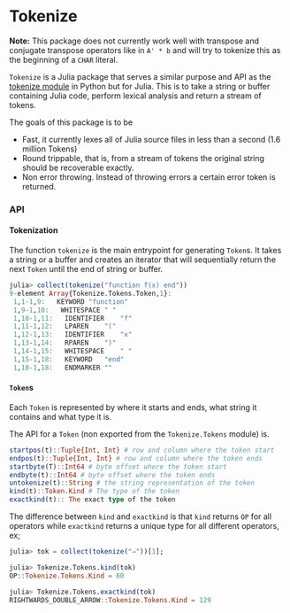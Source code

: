 # Tokenize

**Note:** This package does not currently work well with transpose and conjugate transpose operators like in `A' * b` and will try to tokenize this as the beginning of a `CHAR` literal.

`Tokenize` is a Julia package that serves a similar purpose and API as the [tokenize module](https://docs.python.org/3/library/tokenize.html) in Python but for Julia. This is to take a string or buffer containing Julia code, perform lexical analysis and return a stream of tokens.

The goals of this package is to be

* Fast, it currently lexes all of Julia source files in less than a second (1.6 million Tokens)
* Round trippable, that is, from a stream of tokens the original string should be recoverable exactly.
* Non error throwing. Instead of throwing errors a certain error token is returned.

### API

#### Tokenization

The function `tokenize` is the main entrypoint for generating `Token`s.
It takes a string or a buffer and creates an iterator that will sequentially return the next `Token` until the end of string or buffer.

```jl
julia> collect(tokenize("function f(x) end"))
9-element Array{Tokenize.Tokens.Token,1}:
 1,1-1,9:   KEYWORD "function"
 1,9-1,10:   WHITESPACE " "
 1,10-1,11:   IDENTIFIER    "f"
 1,11-1,12:   LPAREN    "("
 1,12-1,13:   IDENTIFIER    "x"
 1,13-1,14:   RPAREN    ")"
 1,14-1,15:   WHITESPACE    " "
 1,15-1,18:   KEYWORD   "end"
 1,18-1,18:   ENDMARKER ""
```

#### `Token`s

Each `Token` is represented by where it starts and ends, what string it contains and what type it is.

The API for a `Token` (non exported from the `Tokenize.Tokens` module) is.

```julia
startpos(t)::Tuple{Int, Int} # row and column where the token start
endpos(t)::Tuple{Int, Int} # row and column where the token ends
startbyte(T)::Int64 # byte offset where the token start
endbyte(t)::Int64 # byte offset where the token ends
untokenize(t)::String # the string representation of the token
kind(t)::Token.Kind # The type of the token
exactkind(t):: The exact type of the token
```

The difference between `kind` and `exactkind` is that `kind` returns `OP` for all operators while `exactkind` returns a unique type for all different operators, ex;

```jl
julia> tok = collect(tokenize("⇒"))[1];

julia> Tokenize.Tokens.kind(tok)
OP::Tokenize.Tokens.Kind = 60

julia> Tokenize.Tokens.exactkind(tok)
RIGHTWARDS_DOUBLE_ARROW::Tokenize.Tokens.Kind = 129
```